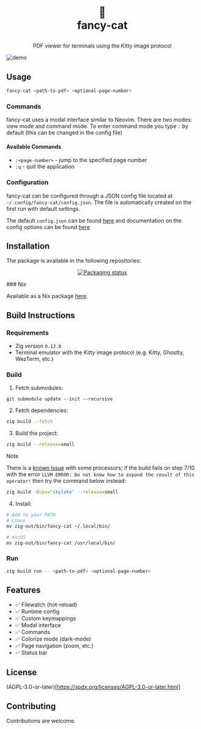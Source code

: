 <h1>
<p align="center">
  📑
  <br>fancy-cat
</h1>
  <p align="center">
    PDF viewer for terminals using the Kitty image protocol
    <br />
  </p>
</p>

![demo](https://github.com/user-attachments/assets/b1edc9d2-3b1f-437d-9b48-c196d22fcbbd)

## Usage

```sh
fancy-cat <path-to-pdf> <optional-page-number>
```

### Commands

fancy-cat uses a modal interface similar to Neovim. There are two modes: view mode and command mode. To enter command mode you type `:` by default (this can be changed in the config file)

#### Available Commands

- `:<page-number>` - jump to the specified page number
- `:q` - quit the application

### Configuration

fancy-cat can be configured through a JSON config file located at `~/.config/fancy-cat/config.json`. The file is automatically created on the first run with default settings.

The default `config.json` can be found [here](./src/config/config.json) and documentation on the config options can be found [here](./docs/config.md)

## Installation

The package is available in the following repositories:
<p align="center">
  <a href="https://repology.org/project/fancy-cat/versions">
    <img src="https://repology.org/badge/vertical-allrepos/fancy-cat.svg?columns=3&header=fancy-cat" alt="Packaging status">
  </a>
</p>
### Nix

Available as a Nix package [here](https://github.com/freref/fancy-cat-nix).

## Build Instructions

### Requirements

- Zig version `0.13.0`
- Terminal emulator with the Kitty image protocol (e.g. Kitty, Ghostty, WezTerm, etc.)

### Build

1. Fetch submodules:

```
git submodule update --init --recursive
```

2. Fetch dependencies:

```sh
zig build --fetch
```

3. Build the project:

```sh
zig build --release=small
```

> [!NOTE]
> There is a [known issue](https://github.com/freref/fancy-cat/issues/18) with some processors; if the build fails on step 7/10 with the error `LLVM ERROR: Do not know how to expand the result of this operator!` then try the command below instead:
>
> ```sh
> zig build -Dcpu="skylake" --release=small
> ```

4. Install:

```sh
# Add to your PATH
# Linux
mv zig-out/bin/fancy-cat ~/.local/bin/

# macOS
mv zig-out/bin/fancy-cat /usr/local/bin/
```

### Run

```sh
zig build run -- <path-to-pdf> <optional-page-number>
```

## Features

- ✅ Filewatch (hot-reload)
- ✅ Runtime config
- ✅ Custom keymappings
- ✅ Modal interface
- ✅ Commands
- ✅ Colorize mode (dark-mode)
- ✅ Page navigation (zoom, etc.)
- ✅ Status bar

## License

(AGPL-3.0-or-later)[https://spdx.org/licenses/AGPL-3.0-or-later.html]

## Contributing

Contributions are welcome.
